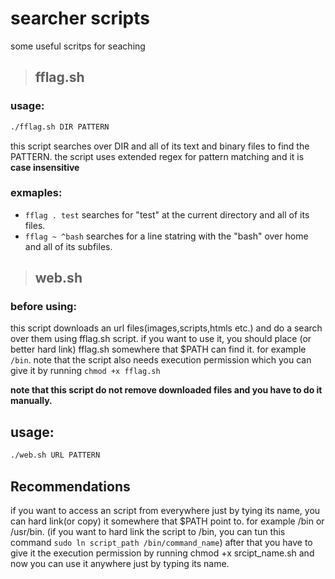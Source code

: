 # searcher scripts
some useful scritps for seaching

> ## fflag.sh 
### usage: <br>
```bash
./fflag.sh DIR PATTERN
```
this script searches over DIR and all of its text and binary files to find the PATTERN. the script uses extended regex for pattern matching and it is **case insensitive**
### exmaples:<br>
* `fflag . test` searches for "test" at the current directory and all of its files.
* `fflag ~ ^bash` searches for a line statring with the "bash" over home and all of its subfiles.


> ## web.sh
### before using:
this script downloads an url files(images,scripts,htmls etc.) and do a search over them using fflag.sh script. if you want to use it, you should 
place (or better hard link) fflag.sh somewhere that $PATH can find it.
for example `/bin`. note that the script also needs execution permission which you can give it by running `chmod +x fflag.sh`

**note that this script do not remove downloaded files and you have to do it manually.**
## usage:
```bash
./web.sh URL PATTERN
```


## Recommendations
if you want to access an script from everywhere just by tying its name, you can hard link(or copy) it somewhere that $PATH point to. for example /bin or /usr/bin.
(if you want to hard link the script to /bin, you can tun this command `sudo ln script_path /bin/command_name`)
after that you have to give it the execution permission by running chmod +x srcipt_name.sh and now you can use it anywhere just by typing its name.
